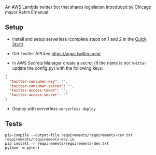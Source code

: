 An AWS Lambda twitter bot that shares legislation introduced by Chicago mayor Rahm Emanuel

## Setup

- Install and setup serverless (complete steps on 1 and 2 in the [Quick Start](
https://github.com/serverless/serverless/blob/master/README.md#quick-start))

- Get Twitter API key https://apps.twitter.com/

- In AWS Secrets Manager create a secret (if the name is not `Twitter` update the config.py) with the following keys: 
```json
{
  "twitter-consumer-key": "",
  "twitter-consumer-secret": "",
  "twitter-access-token": "",
  "twitter-access-secret": ""
}
```

- Deploy with serverless `serverless deploy`

## Tests

```
pip-compile --output-file requirements/requirements-dev.txt requirements/requirements-dev.in
pip install -r requirements/requirements-dev.txt 
python -m pytest 
```

